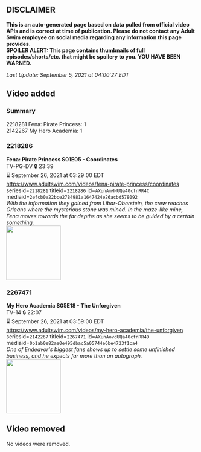 ## DISCLAIMER
**This is an auto-generated page based on data pulled from official video APIs and is correct at time of publication. Please do not contact any Adult Swim employee on social media regarding any information this page provides.**  
**SPOILER ALERT: This page contains thumbnails of full episodes/shorts/etc. that might be spoilery to you. YOU HAVE BEEN WARNED.**  

_Last Update: September 5, 2021 at 04:00:27 EDT_
## Video added
### Summary
2218281 Fena: Pirate Princess: 1  
2142267 My Hero Academia: 1  
### 2218286
**Fena: Pirate Princess S01E05 - Coordinates**  
TV-PG-DV 🔒 23:39  
⌛ September 26, 2021 at 03:29:00 EDT  
https://www.adultswim.com/videos/fena-pirate-princess/coordinates  
seriesid=`2218281` titleid=`2218286` id=`AXunAmHNUQa40cfnRR4C` mediaid=`2efcb0a22bce2784981a1647424e26acbd578092`  
_With the information they gained from Libar-Oberstein, the crew reaches Orleans where the mysterious stone was mined. In the maze-like mine, Fena moves towards the far depths as she seems to be guided by a certain something._  
<a href="https://media.cdn.adultswim.com/uploads/20210902/thumbnails/2_2192154337-FenaPiratePrincess_105_Coordinates.png"><img src="https://media.cdn.adultswim.com/uploads/20210902/thumbnails/2_2192154337-FenaPiratePrincess_105_Coordinates.png" height="144px" /></a>
### 2267471
**My Hero Academia S05E18 - The Unforgiven**  
TV-14 🔒 22:07  
⌛ September 26, 2021 at 03:59:00 EDT  
https://www.adultswim.com/videos/my-hero-academia/the-unforgiven  
seriesid=`2142267` titleid=`2267471` id=`AXunAovdUQa40cfnRR4D` mediaid=`0b1ab0e82ae0e495dbac5a05744e6be4723f1ca4`  
_One of Endeavor's biggest fans shows up to settle some unfinished business, and he expects far more than an autograph._  
<a href="https://media.cdn.adultswim.com/uploads/20210902/thumbnails/2_2192155190-MyHeroAcademia_106_TheUnforgiven.png"><img src="https://media.cdn.adultswim.com/uploads/20210902/thumbnails/2_2192155190-MyHeroAcademia_106_TheUnforgiven.png" height="144px" /></a>
## Video removed
No videos were removed.  
